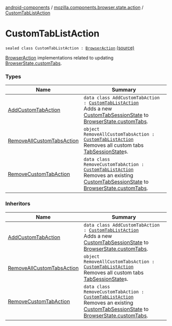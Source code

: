 [android-components](../../index.md) / [mozilla.components.browser.state.action](../index.md) / [CustomTabListAction](./index.md)

# CustomTabListAction

`sealed class CustomTabListAction : `[`BrowserAction`](../-browser-action.md) [(source)](https://github.com/mozilla-mobile/android-components/blob/master/components/browser/state/src/main/java/mozilla/components/browser/state/action/BrowserAction.kt#L87)

[BrowserAction](../-browser-action.md) implementations related to updating [BrowserState.customTabs](../../mozilla.components.browser.state.state/-browser-state/custom-tabs.md).

### Types

| Name | Summary |
|---|---|
| [AddCustomTabAction](-add-custom-tab-action/index.md) | `data class AddCustomTabAction : `[`CustomTabListAction`](./index.md)<br>Adds a new [CustomTabSessionState](../../mozilla.components.browser.state.state/-custom-tab-session-state/index.md) to [BrowserState.customTabs](../../mozilla.components.browser.state.state/-browser-state/custom-tabs.md). |
| [RemoveAllCustomTabsAction](-remove-all-custom-tabs-action.md) | `object RemoveAllCustomTabsAction : `[`CustomTabListAction`](./index.md)<br>Removes all custom tabs [TabSessionState](../../mozilla.components.browser.state.state/-tab-session-state/index.md)s. |
| [RemoveCustomTabAction](-remove-custom-tab-action/index.md) | `data class RemoveCustomTabAction : `[`CustomTabListAction`](./index.md)<br>Removes an existing [CustomTabSessionState](../../mozilla.components.browser.state.state/-custom-tab-session-state/index.md) to [BrowserState.customTabs](../../mozilla.components.browser.state.state/-browser-state/custom-tabs.md). |

### Inheritors

| Name | Summary |
|---|---|
| [AddCustomTabAction](-add-custom-tab-action/index.md) | `data class AddCustomTabAction : `[`CustomTabListAction`](./index.md)<br>Adds a new [CustomTabSessionState](../../mozilla.components.browser.state.state/-custom-tab-session-state/index.md) to [BrowserState.customTabs](../../mozilla.components.browser.state.state/-browser-state/custom-tabs.md). |
| [RemoveAllCustomTabsAction](-remove-all-custom-tabs-action.md) | `object RemoveAllCustomTabsAction : `[`CustomTabListAction`](./index.md)<br>Removes all custom tabs [TabSessionState](../../mozilla.components.browser.state.state/-tab-session-state/index.md)s. |
| [RemoveCustomTabAction](-remove-custom-tab-action/index.md) | `data class RemoveCustomTabAction : `[`CustomTabListAction`](./index.md)<br>Removes an existing [CustomTabSessionState](../../mozilla.components.browser.state.state/-custom-tab-session-state/index.md) to [BrowserState.customTabs](../../mozilla.components.browser.state.state/-browser-state/custom-tabs.md). |
